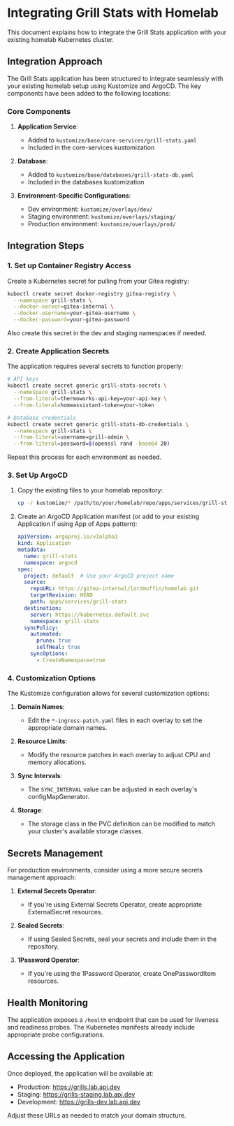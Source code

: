 # Integrating Grill Stats with Homelab

This document explains how to integrate the Grill Stats application with your existing homelab Kubernetes cluster.

## Integration Approach

The Grill Stats application has been structured to integrate seamlessly with your existing homelab setup using Kustomize and ArgoCD. The key components have been added to the following locations:

### Core Components

1. **Application Service**:
   - Added to `kustomize/base/core-services/grill-stats.yaml`
   - Included in the core-services kustomization

2. **Database**:
   - Added to `kustomize/base/databases/grill-stats-db.yaml`
   - Included in the databases kustomization

3. **Environment-Specific Configurations**:
   - Dev environment: `kustomize/overlays/dev/`
   - Staging environment: `kustomize/overlays/staging/`
   - Production environment: `kustomize/overlays/prod/`

## Integration Steps

### 1. Set up Container Registry Access

Create a Kubernetes secret for pulling from your Gitea registry:

```bash
kubectl create secret docker-registry gitea-registry \
  --namespace grill-stats \
  --docker-server=gitea-internal \
  --docker-username=your-gitea-username \
  --docker-password=your-gitea-password
```

Also create this secret in the dev and staging namespaces if needed.

### 2. Create Application Secrets

The application requires several secrets to function properly:

```bash
# API keys
kubectl create secret generic grill-stats-secrets \
  --namespace grill-stats \
  --from-literal=thermoworks-api-key=your-api-key \
  --from-literal=homeassistant-token=your-token

# Database credentials
kubectl create secret generic grill-stats-db-credentials \
  --namespace grill-stats \
  --from-literal=username=grill-admin \
  --from-literal=password=$(openssl rand -base64 20)
```

Repeat this process for each environment as needed.

### 3. Set Up ArgoCD

1. Copy the existing files to your homelab repository:
   ```bash
   cp -r kustomize/* /path/to/your/homelab/repo/apps/services/grill-stats/
   ```

2. Create an ArgoCD Application manifest (or add to your existing Application if using App of Apps pattern):
   ```yaml
   apiVersion: argoproj.io/v1alpha1
   kind: Application
   metadata:
     name: grill-stats
     namespace: argocd
   spec:
     project: default  # Use your ArgoCD project name
     source:
       repoURL: https://gitea-internal/lordmuffin/homelab.git
       targetRevision: HEAD
       path: apps/services/grill-stats
     destination:
       server: https://kubernetes.default.svc
       namespace: grill-stats
     syncPolicy:
       automated:
         prune: true
         selfHeal: true
       syncOptions:
         - CreateNamespace=true
   ```

### 4. Customization Options

The Kustomize configuration allows for several customization options:

1. **Domain Names**:
   - Edit the `*-ingress-patch.yaml` files in each overlay to set the appropriate domain names.

2. **Resource Limits**:
   - Modify the resource patches in each overlay to adjust CPU and memory allocations.

3. **Sync Intervals**:
   - The `SYNC_INTERVAL` value can be adjusted in each overlay's configMapGenerator.

4. **Storage**:
   - The storage class in the PVC definition can be modified to match your cluster's available storage classes.

## Secrets Management

For production environments, consider using a more secure secrets management approach:

1. **External Secrets Operator**:
   - If you're using External Secrets Operator, create appropriate ExternalSecret resources.

2. **Sealed Secrets**:
   - If using Sealed Secrets, seal your secrets and include them in the repository.

3. **1Password Operator**:
   - If you're using the 1Password Operator, create OnePasswordItem resources.

## Health Monitoring

The application exposes a `/health` endpoint that can be used for liveness and readiness probes. The Kubernetes manifests already include appropriate probe configurations.

## Accessing the Application

Once deployed, the application will be available at:

- Production: https://grills.lab.apj.dev
- Staging: https://grills-staging.lab.apj.dev
- Development: https://grills-dev.lab.apj.dev

Adjust these URLs as needed to match your domain structure.